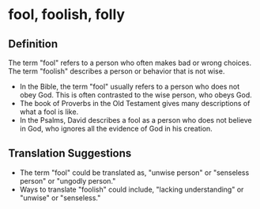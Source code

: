 # fool, foolish, folly

## Definition

The term "fool" refers to a person who often makes bad or wrong choices. The term "foolish" describes a person or behavior that is not wise.

* In the Bible, the term "fool" usually refers to a person who does not obey God. This is often contrasted to the wise person, who obeys God.
* The book of Proverbs in the Old Testament gives many descriptions of what a fool is like.
* In the Psalms, David describes a fool as a person who does not believe in God, who ignores all the evidence of God in his creation.


## Translation Suggestions



* The term "fool" could be translated as, "unwise person" or "senseless person" or "ungodly person."
* Ways to translate "foolish" could include, "lacking understanding" or "unwise" or "senseless."